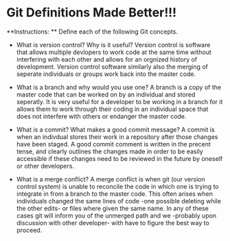 # Git Definitions Made Better!!!

**Instructions: ** Define each of the following Git concepts.

* What is version control?  Why is it useful?
Version control is software that allows multiple devlopers to work code at the same time without interfering with each other and allows for an orgnized history of development.  Version control software similarly also the merging of seperate individuals or groups work back into the master code.

* What is a branch and why would you use one?
A branch is a copy of the master code that can be worked on by an individual and stored seperatly.  It is very useful for a developer to be working in a branch for it allows them to work through their coding in an individual space that does not interfere with others or endanger the master code.

* What is a commit? What makes a good commit message?
A commit is when an indivdual stores their work in a repository after those changes have been staged.  A good commit comment is written in the precent tense, and clearly outlines the changes made in order to be easily accessible if these changes need to be reviewed in the future by oneself or other developers.

* What is a merge conflict?
A merge conflict is when git (our version control system) is unable to reconcile the code in which one is trying to integrate in from a branch to the master code.  This often arises when individuals changed the same lines of code -one possible deleting while the other edits- or files where given the same name.  In any of these cases git will inform you of the unmerged path and we -probably upon discussion with other developer- with have to figure the best way to proceed.
